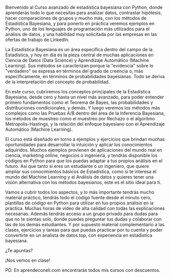 Bienvenido al Curso avanzado de estadística bayesiana con Python, donde aprenderás todo lo que necesitas para analizar datos, contrastar hipótesis, hacer comparaciones de grupos y mucho más, con los métodos de Estadística Bayesiana, y para ponerlo en práctica veremos ejemplos en Python, uno de los lenguajes de programación más utilizados para el análisis de datos, y una habilidad muy solicitada por las empresas en las ofertas de trabajo de LinkedIn. 

La Estadística Bayesiana es un área específica dentro del campo de la Estadística, y hoy en día es la pieza central de muchas aplicaciones en Ciencia de Datos (Data Science) y Aprendizaje Automático (Machine Learning). Sus métodos se caracterizan porque la "evidencia" sobre lo "verdadero" se expresa en términos del grado de creencia o, más específicamente, en términos de probabilidades bayesianas. Todo se deriva de la interpretación del concepto de probabilidad.

En este curso, cubriremos los conceptos principales de la Estadística Bayesiana, desde cero y hasta un nivel más avanzado, para poder entender primero fundamentos como el Teorema de Bayes, las probabilidades y distribuciones condicionales, y demás. Y luego veremos los métodos más complejos como las Pruebas A/B dentro del área de la Inferencia Bayesiana, los métodos de muestreo como el muestreo por Rechazo o el algoritmo Metropolis-Hastings, y la relación del enfoque bayesiano con el Aprendizaje Automático (Machine Learning).

El curso está diseñado en torno a ejemplos y ejercicios que brindan muchas oportunidades para desarrollar la intuición y aplicar los conocimientos adquiridos. Muchos ejemplos provienen de aplicaciones del mundo real en ciencia, marketing online, negocios o ingeniería, y tendrás disponible los códigos en Python para que los puedas adaptar a tus propios análisis en el futuro. Así que tanto si eres un estudiante o un ingeniero, que quiere ampliar sus conocimientos básicos de Estadística, como si te interesa el mundo del Machine Learning y el Análisis de datos y quieres tener una visión alternativa con los métodos bayesianos, este es el sitio ideal para ti. 

Vamos a cubrir todos los aspectos, y lo más importante tendrás mucho material práctico, tendrás todo el código fuente desde el minuto cero, plantillas de código en Python para utilizar en tus propios análisis en la práctica. Muchas horas de vídeo de alta calidad con todas las explicaciones necesarias. Además tendrás acceso a un grupo privado para dudas para que no te sientas solo, donde puedes preguntar tus dudas y colaborar con las de los demás estudiantes. Y por supuesto material complementario a las clases, ejercicios y tareas para que puedas practicar por tu cuenta y poder convertirte en un analista de datos top, con experiencia en estadística bayesiana.

¿Te apuntas?

¡Nos vemos en clase!

PD: En aprendeconeli.com encontrarás todos mis cursos con descuentos.
